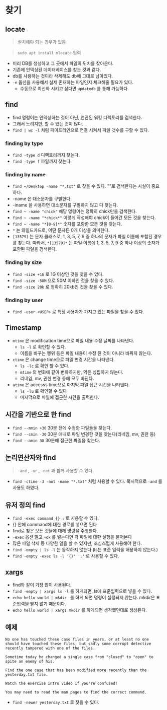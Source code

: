 # 찾기

## locate

> 설치해야 되는 경우가 있음

> `sudo apt install mlocate` 입력

- 미리 DB를 생성하고 그 곳에서 파일의 위치를 찾아온다.
- 기존에 인덱싱된 데이터베이스를 찾는 것과 같다.
- db를 사용하는 것이라 삭제해도 db에 그대로 남아있다.
- `-e` 옵션을 사용해서 실제 존재하는 파일인지 체크해줄 필요가 있다.
    - 수동으로 최신화 시키고 싶다면 `updatedb` 를 통해 가능하다.

## find

- find 명령어는 인덱싱하는 것이 아닌, 연관된 워킹 디렉토리를 검색한다.
- 그래서 느리지만, 할 수 있는 것이 많다.
- `find | wc -l` 처럼 파이프라인으로 연결 시켜서 파일 갯수를 구할 수 있다.

### finding by type

- `find -type d` 디렉토리까지 찾는다.
- `find -type f` 파일까지 찾는다.

### finding by name

- `find ~/Desktop -name "*.txt"` 로 찾을 수 있다. ""로 검색한다는 사실이 중요하다.
- -name 은 대소문자를 구별한다. 
- -iname 을 사용하면 대소문자를 구별하지 않고 다 찾는다.
- `find ~ -name "chick"` 해당 명령어는 정확히 chick만을 검색한다.
- `find ~ -name "*chick*"` 이렇게 작성해야 chick이 들어간 모든 것을 찾는다.
- `find ~ -name "*[0-9]*"` 숫자를 포함한 모든 것을 찾는다.
- `*` 는 와일드카드로, 어떤 문자든 0개 이상을 의미한다.
- `[13579]` 는 문자 클래스로, 1, 3, 5, 7, 9 중 하나의 문자가 파일 이름에 포함된 경우를 찾는다.
따라서, `*[13579]*` 는 파일 이름에 1, 3, 5, 7, 9 중 하나 이상의 숫자가 포함된 파일을 검색한다.

### finding by size

- `find -size +1G` 로 1G 이상인 것을 찾을 수 있다.
- `find -size -50M` 으로 50M 이하인 것을 찾을 수 있다.
- `find -size 20k` 로 정확히 20kb인 것을 찾을 수 있다.

### finding by user

- `find -user <USER>` 로 특정 사용자가 가지고 있는 파일을 찾을 수 있다.

## Timestamp

- `mtime` 은 modification time으로 파일 내용 수정 날짜를 나타낸다.
    - `ls -l` 로 확인할 수 있다.
    - 이름을 바꾸는 행위 등은 파일 내용이 수정 된 것이 아니라 바뀌지 않는다.
- `ctime` 은 change time으로 파일 변경 시간을 나타낸다.
    - `ls -lc` 로 확인 할 수 있다.
    - `mtime` 의 변화에 같이 변화하지만, 역은 성립하지 않는다. 
    - 리네임, mv, 권한 변경 등에 모두 바뀐다.
- `atime` 은 accesss time으로 마지막 파일 접근 시간을 나타낸다.
    - `ls -lu` 로 확인할 수 있다
    - 마지막으로 파일에 접근한 시간을 출력한다.

## 시간을 기반으로 한 find

- `find --mmin +30` 30분 전에 수정한 파일들을 찾는다.
- `find --cmin -30` 30분 애내로 파일 변경한 것을 찾는다(리네임, mv, 권한 등)
- `find --amin 30` 30분에 접근한 파일을 찾는다.

## 논리연산자와 find

> `-and` , `-or` , `-not` 과 함께 사용할 수 있다.

-  `find -ctime -3 -not -name "*.txt"` 처럼 사용할 수 있다. 묵시적으로 `-and` 를 사용도 하였다.

## 유저 정의 find


- `find -exec command {} ;` 로 사용할 수 있다.
- {} 안에 command에 대한 경로를 넣으면 된다
- find로 찾은 모든 것들에 대해 명령을 수행한다.
- `-exec` 옵션 말고 `-ok` 를 넣는다면 각 파일에 대한 실행을 물어본다
- 많은 파일 삭제 등 다양한 일을 할 수 있지만, 조심스럽게 사용해야 한다.
- `find -empty | ls -l` 는 동작하지 않는다.(ls는 표준 입력을 허용하지 않는다.)
- `find -empty -exec ls -l '{}' ';'` 로 사용할 수 있다.

## xargs

- find와 같이 가장 많이 사용된다.
- `find -empty | xargs ls -l` 를 하게되면, ls에 표준입력으로 넣을 수 있다. 
- `echo hello world | mkdir ` 를 하게 되면 명령이 실행되지 않는다. mkdir은 표준입력을 받지 않기 때문이다.
- `echo hello world | xargs mkdir` 를 하게되면 생각했던대로 생성된다.

## 예제 

```plaintext
No one has touched these case files in years, or at least no one should have touched these files, but sadly some corrupt detective recently tampered with one of the files.

Sometime today he changed a single case from "closed" to "open" to spite an enemy of his.   

Find the one case that has been modified more recently than the yesterday.txt file.

Watch the exercise intro video if you're confused!

You may need to read the man pages to find the correct command.
```

- `find -newer yesterday.txt` 로 찾을 수 있다.